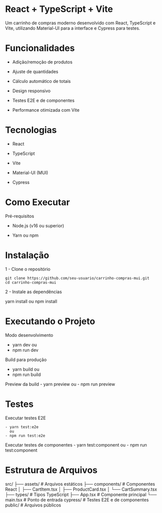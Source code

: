 # React + TypeScript + Vite

Um carrinho de compras moderno desenvolvido com React, TypeScript e Vite, utilizando Material-UI para a interface e Cypress para testes.

#  Funcionalidades

  - Adição/remoção de produtos

 - Ajuste de quantidades

 - Cálculo automático de totais

 - Design responsivo

 - Testes E2E e de componentes

 - Performance otimizada com Vite

 # Tecnologias

  - React

  - TypeScript

  - Vite

  - Material-UI (MUI)

  - Cypress

# Como Executar
  
  Pré-requisitos
  
   - Node.js (v16 ou superior)

   - Yarn ou npm

# Instalação
  1 - Clone o repositório

    git clone https://github.com/seu-usuario/carrinho-compras-mui.git
    cd carrinho-compras-mui
  
  2 - Instale as dependências
  
  yarn install
    ou
  npm install

  # Executando o Projeto

  Modo desenvolvimento

   - yarn dev
      ou
   - npm run dev

  Build para produção
   - yarn build
      ou
   - npm run build

  Preview da build
    - yarn preview
      ou
    - npm run preview

# Testes
  
  Executar testes E2E

    - yarn test:e2e
      ou
    - npm run test:e2e
  
  Executar testes de componentes
    - yarn test:component
      ou
    - npm run test:component

# Estrutura de Arquivos

  src/
  ├── assets/           # Arquivos estáticos
  ├── components/       # Componentes React
  │   ├── CartItem.tsx
  │   ├── ProductCard.tsx
  │   └── CartSummary.tsx
  ├── types/            # Tipos TypeScript
  ├── App.tsx           # Componente principal
  └── main.tsx          # Ponto de entrada
  cypress/              # Testes E2E e de componentes
  public/               # Arquivos públicos